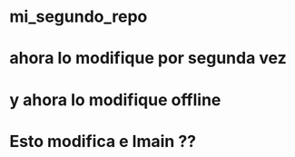 # mi_segundo_repo

# ahora lo modifique por segunda vez

# y ahora lo modifique offline
# Esto modifica e lmain ??
